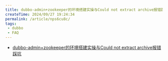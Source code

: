 ```yaml
---
title: dubbo-admin+zookeeper的环境搭建实操与Could not extract archive报错踩坑
createTime: 2024/09/27 19:24:34
permalink: /article/nps6cu8c/
tags:
 - dubbo
 - FAQ
---
```


- [dubbo-admin+zookeeper的环境搭建实操与Could not extract archive报错踩坑](https://blog.csdn.net/weixin_43291944/article/details/103998883)

<!-- more -->